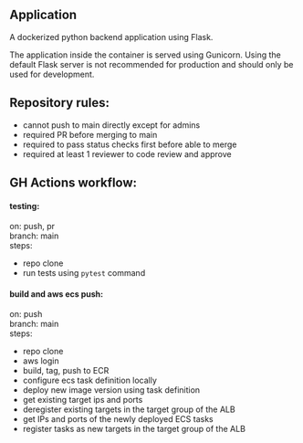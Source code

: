 Application
---
A dockerized python backend application using Flask. 

The application inside the container is served using Gunicorn. 
Using the default Flask server is not recommended for production and should only be used for development.

Repository rules:
---
- cannot push to main directly except for admins
- required PR before merging to main
- required to pass status checks first before able to merge
- required at least 1 reviewer to code review and approve

GH Actions workflow:
---
#### testing:

on: push, pr  
branch: main  
steps:  
- repo clone
- run tests using `pytest` command  
  
#### build and aws ecs push:
on: push  
branch: main  
steps:  
- repo clone
- aws login
- build, tag, push to ECR
- configure ecs task definition locally
- deploy new image version using task definition
- get existing target ips and ports
- deregister existing targets in the target group of the ALB
- get IPs and ports of the newly deployed ECS tasks
- register tasks as new targets in the target group of the ALB

